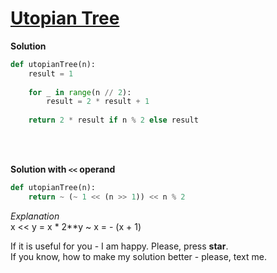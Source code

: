 # [Utopian Tree](https://www.hackerrank.com/challenges/utopian-tree/problem)

**Solution**
<br>
```python
def utopianTree(n):
    result = 1
    
    for _ in range(n // 2):
        result = 2 * result + 1
        
    return 2 * result if n % 2 else result
```
<br>
<br>

**Solution with ```<<``` operand**
<br>
```python
def utopianTree(n):
    return ~ (~ 1 << (n >> 1)) << n % 2
```
*Explanation*
<br>
x << y = x * 2**y
~ x = - (x + 1)
<br>

If it is useful for you - I am happy. Please, press **star**.
<br>
If you know, how to make my solution better - please, text me.
